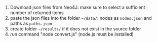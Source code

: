 1. Download json files from Neo4J: make sure to select a sufficient number of returned items
2. paste the json files into the folder `~/data/`: nodes as `nodes.json` and paths as `paths.json`
3. create folder `~/results/` if it does not exist in the source folder
4. run command "node convert.js" (node.js must be installed)
